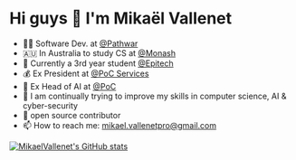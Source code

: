 # Hi guys 👋  I'm Mikaël Vallenet


- 🏴‍☠️ Software Dev. at [@Pathwar](https://github.com/pathwar/)
- 🇦🇺 In Australia to study CS at [@Monash](https://www.monash.edu/)
- 🔭 Currently a 3rd year student [@Epitech](https://www.epitech.eu/)
- 💰 Ex President at [@PoC Services](https://www.poc-innovation.fr/)
- 🤖 Ex Head of AI at [@PoC](https://www.poc-innovation.fr/)
- 🌱 I am continually trying to improve my skills in computer science, AI & cyber-security
- 👯 open source contributor
- 📫 How to reach me: mikael.vallenetpro@gmail.com

[![MikaelVallenet's GitHub stats](https://github-readme-stats.vercel.app/api?username=MikaelVallenet&count_private=true&include_all_commits=true&theme=tokyonight)](https://github.com/MikaelVallenet)
